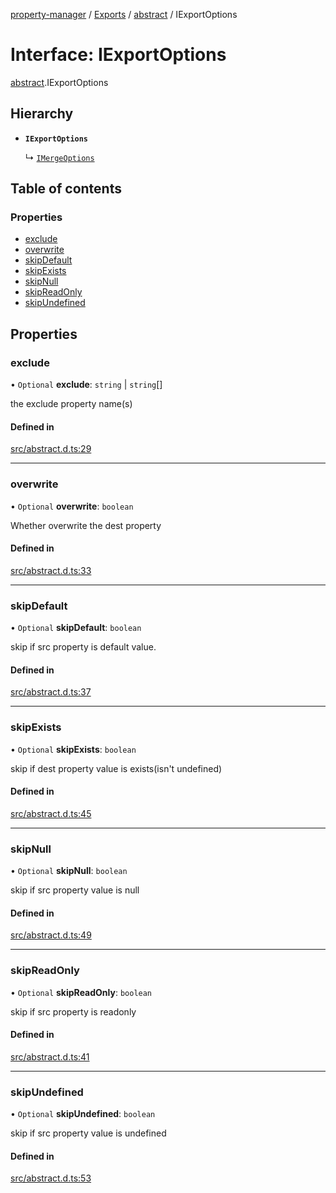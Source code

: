 [property-manager](../README.md) / [Exports](../modules.md) / [abstract](../modules/abstract.md) / IExportOptions

# Interface: IExportOptions

[abstract](../modules/abstract.md).IExportOptions

## Hierarchy

- **`IExportOptions`**

  ↳ [`IMergeOptions`](abstract.IMergeOptions.md)

## Table of contents

### Properties

- [exclude](abstract.IExportOptions.md#exclude)
- [overwrite](abstract.IExportOptions.md#overwrite)
- [skipDefault](abstract.IExportOptions.md#skipdefault)
- [skipExists](abstract.IExportOptions.md#skipexists)
- [skipNull](abstract.IExportOptions.md#skipnull)
- [skipReadOnly](abstract.IExportOptions.md#skipreadonly)
- [skipUndefined](abstract.IExportOptions.md#skipundefined)

## Properties

### exclude

• `Optional` **exclude**: `string` \| `string`[]

the exclude property name(s)

#### Defined in

[src/abstract.d.ts:29](https://github.com/snowyu/property-manager.js/blob/7796872/src/abstract.d.ts#L29)

___

### overwrite

• `Optional` **overwrite**: `boolean`

Whether overwrite the dest property

#### Defined in

[src/abstract.d.ts:33](https://github.com/snowyu/property-manager.js/blob/7796872/src/abstract.d.ts#L33)

___

### skipDefault

• `Optional` **skipDefault**: `boolean`

skip if src property is default value.

#### Defined in

[src/abstract.d.ts:37](https://github.com/snowyu/property-manager.js/blob/7796872/src/abstract.d.ts#L37)

___

### skipExists

• `Optional` **skipExists**: `boolean`

skip if dest property value is exists(isn't undefined)

#### Defined in

[src/abstract.d.ts:45](https://github.com/snowyu/property-manager.js/blob/7796872/src/abstract.d.ts#L45)

___

### skipNull

• `Optional` **skipNull**: `boolean`

skip if src property value is null

#### Defined in

[src/abstract.d.ts:49](https://github.com/snowyu/property-manager.js/blob/7796872/src/abstract.d.ts#L49)

___

### skipReadOnly

• `Optional` **skipReadOnly**: `boolean`

skip if src property is readonly

#### Defined in

[src/abstract.d.ts:41](https://github.com/snowyu/property-manager.js/blob/7796872/src/abstract.d.ts#L41)

___

### skipUndefined

• `Optional` **skipUndefined**: `boolean`

skip if src property value is undefined

#### Defined in

[src/abstract.d.ts:53](https://github.com/snowyu/property-manager.js/blob/7796872/src/abstract.d.ts#L53)
